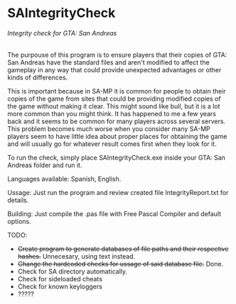 # SAIntegrityCheck
###### Integrity check for GTA: San Andreas

The purpouse of this program is to ensure players that their copies of GTA: San Andreas have the standard files and aren't modified to affect the gameplay in any way that could provide unexpected advantages or other kinds of differences. 

This is important because in SA-MP it is common for people to obtain their copies of the game from sites that could be providing modified copies of the game without making it clear. This might sound like bull, but it is a lot more common than you might think. It has happened to me a few years back and it seems to be common for many players across several servers. This problem becomes much worse when you consider many SA-MP players seem to have little idea about proper places for obtaining the game and will usually go for whatever result comes first when they look for it.

To run the check, simply place SAIntegrityCheck.exe inside your GTA: San Andreas folder and run it.

Languages available: Spanish, English.

Ussage: Just run the program and review created file IntegrityReport.txt for details.

Building: Just compile the .pas file with Free Pascal Compiler and default options.

TODO:
- ~~Create program to generate databases of file paths and their respective hashes.~~ Unnecesary, using text instead.
- ~~Change the hardcoded checks for ussage of said database file.~~ Done.
- Check for SA directory automatically.
- Check for sideloaded cheats
- Check for known keyloggers
- ?????
